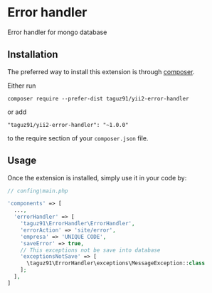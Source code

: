 Error handler
=============
Error handler for mongo database

Installation
------------

The preferred way to install this extension is through [composer](http://getcomposer.org/download/).

Either run

```
composer require --prefer-dist taguz91/yii2-error-handler
```

or add

```
"taguz91/yii2-error-handler": "~1.0.0"
```

to the require section of your `composer.json` file.


Usage
-----

Once the extension is installed, simply use it in your code by:

```php
// confing\main.php

'components' => [
  ...,
  'errorHandler' => [
    'taguz91\ErrorHandler\ErrorHandler',
    'errorAction' => 'site/error',
    'empresa' => 'UNIQUE CODE',
    'saveError' => true,
    // This exceptions not be save into database
    'exceptionsNotSave' => [
      \taguz91\ErrorHandler\exceptions\MessageException::class
    ];
  ],
]
```
